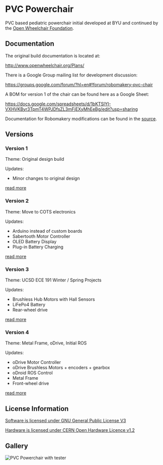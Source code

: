 # PVC Powerchair

PVC based pediatric powerchair initial developed at BYU and continued by the [Open Wheelchair Foundation](http://openwheelchair.org/).

## Documentation

The original build documentation is located at:

http://www.openwheelchair.org/Plans/

There is a Google Group mailing list for development discussion:

https://groups.google.com/forum/?hl=en#!forum/robomakery-pvc-chair

A BOM for version 1 of the chair can be found here as a Google Sheet:

https://docs.google.com/spreadsheets/d/1bKTSlYI-VXHVKByr3TpmT4WPJDfsZL3mFjEXyMhEeBg/edit?usp=sharing

Documentation for Robomakery modifications can be found in the [source](docs/README.md).

## Versions

### Version 1

Theme: Original design build

Updates:

* Minor changes to original design

[read more](docs/v1)

### Version 2

Theme: Move to COTS electronics

Updates:

* Arduino instead of custom boards
* Sabertooth Motor Controller
* OLED Battery Display
* Plug-in Battery Charging

[read more](docs/v2)

### Version 3

Theme: UCSD ECE 191 Winter / Spring Projects

Updates:

* Brushless Hub Motors with Hall Sensors
* LiFePo4 Battery
* Rear-wheel drive

[read more](docs/v3)

### Version 4

Theme: Metal Frame, oDrive, Initial ROS

Updates:

* oDrive Motor Controller
* oDrive Brushless Motors + encoders + gearbox
* oDroid ROS Control
* Metal Frame
* Front-wheel drive

[read more](docs/v4)

## License Information

[Software is licensed under GNU General Public License V3](software/LICENSE)

[Hardware is licensed under CERN Open Hardware Licence v1.2](hardware/LICENSE)

## Gallery

![PVC Powerchair with tester](images/pvc-chair.jpg)
